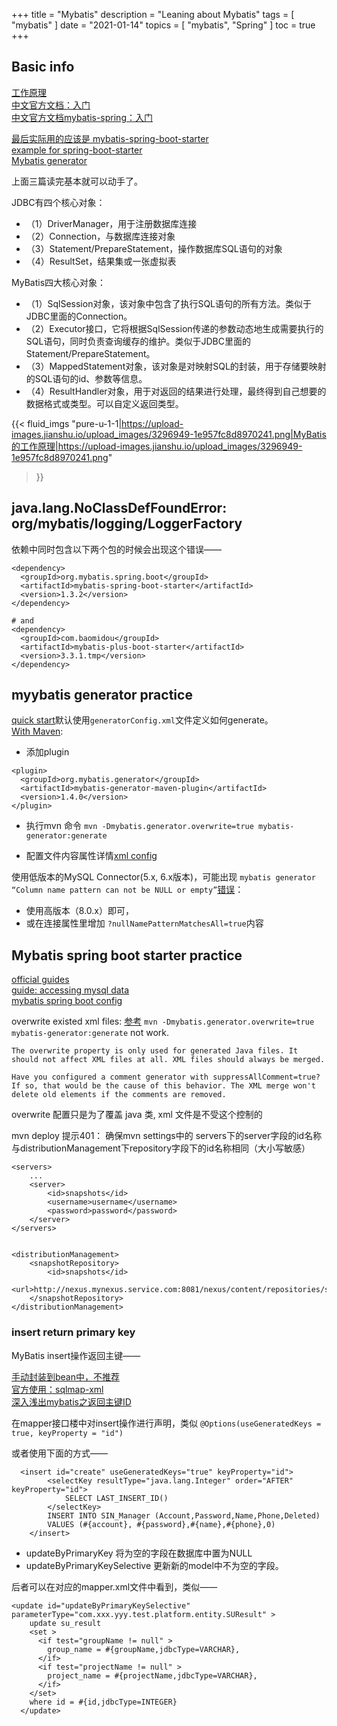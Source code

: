 +++
title = "Mybatis"
description = "Leaning about Mybatis"
tags = [
    "mybatis"
]
date = "2021-01-14"
topics = [
    "mybatis",
    "Spring"
]
toc = true
+++


## Basic info

[工作原理](http://www.mybatis.cn/archives/706.html)   
[中文官方文档：入门](https://mybatis.org/mybatis-3/zh/getting-started.html)  
[中文官方文档mybatis-spring：入门](http://mybatis.org/spring/zh/)

[最后实际用的应该是 mybatis-spring-boot-starter](http://mybatis.org/spring-boot-starter/mybatis-spring-boot-autoconfigure/)  
[example for spring-boot-starter](https://github.com/mybatis/spring-boot-starter)  
[Mybatis generator](https://mybatis.org/generator/index.html)

上面三篇读完基本就可以动手了。

JDBC有四个核心对象：
- （1）DriverManager，用于注册数据库连接  
- （2）Connection，与数据库连接对象  
- （3）Statement/PrepareStatement，操作数据库SQL语句的对象  
- （4）ResultSet，结果集或一张虚拟表  

MyBatis四大核心对象：
- （1）SqlSession对象，该对象中包含了执行SQL语句的所有方法。类似于JDBC里面的Connection。
- （2）Executor接口，它将根据SqlSession传递的参数动态地生成需要执行的SQL语句，同时负责查询缓存的维护。类似于JDBC里面的Statement/PrepareStatement。
- （3）MappedStatement对象，该对象是对映射SQL的封装，用于存储要映射的SQL语句的id、参数等信息。
- （4）ResultHandler对象，用于对返回的结果进行处理，最终得到自己想要的数据格式或类型。可以自定义返回类型。

{{< fluid_imgs
  "pure-u-1-1|https://upload-images.jianshu.io/upload_images/3296949-1e957fc8d8970241.png|MyBatis的工作原理|https://upload-images.jianshu.io/upload_images/3296949-1e957fc8d8970241.png"
>}}

## java.lang.NoClassDefFoundError: org/mybatis/logging/LoggerFactory

依赖中同时包含以下两个包的时候会出现这个错误——

```
<dependency>
  <groupId>org.mybatis.spring.boot</groupId>
  <artifactId>mybatis-spring-boot-starter</artifactId>
  <version>1.3.2</version>
</dependency>

# and 
<dependency>
  <groupId>com.baomidou</groupId>
  <artifactId>mybatis-plus-boot-starter</artifactId>
  <version>3.3.1.tmp</version>
</dependency>
```

## myybatis generator practice

[quick start](https://mybatis.org/generator/quickstart.html)默认使用`generatorConfig.xml`文件定义如何generate。   
[With Maven](https://mybatis.org/generator/running/runningWithMaven.html):  

- 添加plugin

```
<plugin>
  <groupId>org.mybatis.generator</groupId>
  <artifactId>mybatis-generator-maven-plugin</artifactId>
  <version>1.4.0</version>
</plugin>
```
- 执行mvn 命令 `mvn -Dmybatis.generator.overwrite=true mybatis-generator:generate`

- 配置文件内容属性详情[xml config](https://mybatis.org/generator/configreference/xmlconfig.html)

使用低版本的MySQL Connector(5.x, 6.x版本)，可能出现 `mybatis generator “Column name pattern can not be NULL or empty”`[错误](https://stackoverflow.com/a/39270234/1087122)：  
- 使用高版本（8.0.x）即可，
- 或在连接属性里增加 `?nullNamePatternMatchesAll=true`内容

## Mybatis spring boot starter practice

[official guides](https://spring.io/guides)  
[guide: accessing mysql data](https://spring.io/guides/gs/accessing-data-mysql/)  
[mybatis spring boot config](http://mybatis.org/spring-boot-starter/mybatis-spring-boot-autoconfigure/)


overwrite existed xml files: [参考](https://segmentfault.com/a/1190000013038272)
`mvn -Dmybatis.generator.overwrite=true mybatis-generator:generate` not work.

```
The overwrite property is only used for generated Java files. It should not affect XML files at all. XML files should always be merged.

Have you configured a comment generator with suppressAllComment=true? If so, that would be the cause of this behavior. The XML merge won't delete old elements if the comments are removed.

```
overwrite 配置只是为了覆盖 java 类, xml 文件是不受这个控制的

mvn deploy 提示401： 
确保mvn settings中的 servers下的server字段的id名称与distributionManagement下repository字段下的id名称相同（大小写敏感）

```
<servers>
    ...
    <server>
        <id>snapshots</id>
        <username>username</username>
        <password>password</password>
    </server>
</servers>


<distributionManagement>
    <snapshotRepository>
        <id>snapshots</id>
        <url>http://nexus.mynexus.service.com:8081/nexus/content/repositories/snapshots/</url>
    </snapshotRepository>
</distributionManagement>

```

### insert return primary key

MyBatis insert操作返回主键—— 

[手动封装到bean中，不推荐](https://www.cnblogs.com/sxdcgaq8080/p/10869336.html)  
[官方使用：sqlmap-xml](https://mybatis.org/mybatis-3/sqlmap-xml.html)  
[深入浅出mybatis之返回主键ID](https://www.cnblogs.com/nuccch/p/9067305.html)  

在mapper接口楼中对insert操作进行声明，类似 `@Options(useGeneratedKeys = true, keyProperty = "id")` 

或者使用下面的方式——
```
  <insert id="create" useGeneratedKeys="true" keyProperty="id">
        <selectKey resultType="java.lang.Integer" order="AFTER" keyProperty="id">
            SELECT LAST_INSERT_ID()
        </selectKey>
        INSERT INTO SIN_Manager (Account,Password,Name,Phone,Deleted)
        VALUES (#{account}, #{password},#{name},#{phone},0)
    </insert>
```

- updateByPrimaryKey 将为空的字段在数据库中置为NULL
- updateByPrimaryKeySelective 更新新的model中不为空的字段。

后者可以在对应的mapper.xml文件中看到，类似——
```
<update id="updateByPrimaryKeySelective" parameterType="com.xxx.yyy.test.platform.entity.SUResult" >
    update su_result
    <set >
      <if test="groupName != null" >
        group_name = #{groupName,jdbcType=VARCHAR},
      </if>
      <if test="projectName != null" >
        project_name = #{projectName,jdbcType=VARCHAR},
      </if>
    </set>
    where id = #{id,jdbcType=INTEGER}
  </update>
```
